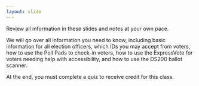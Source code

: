 ```yaml
---
layout: slide
---
```


Review all information in these slides and notes at your own pace.

We will go over all information you need to know, including basic information for all election officers, which IDs you may accept from voters, how to use the Poll Pads to check-in voters, how to use the ExpressVote for voters needing help with accessibility, and how to use the DS200 ballot scanner.

At the end, you must complete a quiz to receive credit for this class.
